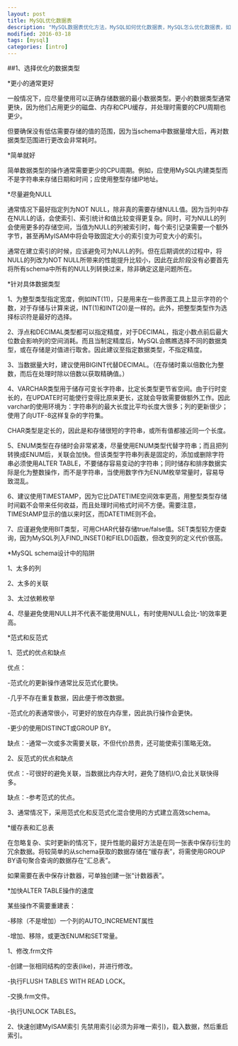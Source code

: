 ```yaml
---
layout: post
title: MySQL优化数据表
description: "MySQL数据表优化方法，MySQL如何优化数据表，MySQL怎么优化数据表，如何对MySQL进行数据表优化，MySQL优化数据表方式"
modified: 2016-03-18
tags: [mysql]
categories: [intro]
---
```

##1、选择优化的数据类型

*更小的通常更好

一般情况下，应尽量使用可以正确存储数据的最小数据类型。更小的数据类型通常更快，因为他们占用更少的磁盘、内存和CPU缓存，并处理时需要的CPU周期也更少。

但要确保没有低估需要存储的值的范围，因为当schema中数据量增大后，再对数据类型范围进行更改会非常耗时。

*简单就好

简单数据类型的操作通常需要更少的CPU周期。例如，应使用MySQL内建类型而不是字符串来存储日期和时间；应使用整型存储IP地址。

*尽量避免NULL

通常情况下最好指定列为NOT NULL，除非真的需要存储NULL值。因为当列中存在NULL的话，会使索引、索引统计和值比较变得更复杂。同时，可为NULL的列会使用更多的存储空间，当值为NULL的列被索引时，每个索引记录需要一个额外字节，甚至再MyISAM中将会导致固定大小的索引变为可变大小的索引。

通常在建立索引的时候，应该避免可为NULL的列。但在后期调优的过程中，将NULL的列改为NOT NULL所带来的性能提升比较小，因此在此阶段没有必要首先将所有schema中所有的NULL列转换过来，除非确定这是问题所在。
<!-- more -->
*针对具体数据类型

1、为整型类型指定宽度，例如INT(11)，只是用来在一些界面工具上显示字符的个数，对于存储与计算来说，INT(1)和INT(20)是一样的。此外，把整型类型作为选择标识符是最好的选择。

2、浮点和DECIMAL类型都可以指定精度，对于DECIMAL，指定小数点前后最大位数会影响列的空间消耗。而且当制定精度后，MySQL会瞧瞧选择不同的数据类型，或在存储是对值进行取舍。因此建议至指定数据类型，不指定精度。

3、当数据量大时，建议使用BIGINT代替DECIMAL。（在存储时乘以倍数化为整数，而后在处理时除以倍数以获取精确值。）

4、VARCHAR类型用于储存可变长字符串，比定长类型更节省空间。由于行时变长的，在UPDATE时可能使行变得比原来更长，这就会导致需要做额外工作。因此varchar的使用环境为：字符串列的最大长度比平均长度大很多；列的更新很少；使用了向UTF-8这样复杂的字符集。

CHAR类型是定长的，因此是和存储很短的字符串，或所有值都接近同一个长度。

5、ENUM类型在存储时会非常紧凑，尽量使用ENUM类型代替字符串；而且把列转换成ENUM后，关联会加快。但该类型字符串列表是固定的，添加或删除字符串必须使用ALTER TABLE，不要储存容易变动的字符串；同时储存和排序数据实际是化为整数操作，而不是字符串，当使用数字作为ENUM枚举常量时，容易导致混乱。

6、建议使用TIMESTAMP，因为它比DATETIME空间效率更高，用整型类型存储时间戳不会带来任何收益，而且处理时间格式时间不方便。需要注意，TIMEStAMP显示的值以来时区，而DATETIME则不会。

7、应谨避免使用BIT类型，可用CHAR代替存储true/false值。SET类型较方便查询，因为MySQL列入FIND_INSET()和FIELD()函数，但改变列的定义代价很高。

*MySQL schema设计中的陷阱

1、太多的列

2、太多的关联

3、太过依赖枚举

4、尽量避免使用NULL并不代表不能使用NULL，有时使用NULL会比-1的效率更高。

*范式和反范式

1、范式的优点和缺点

优点：

-范式化的更新操作通常比反范式化要快。

-几乎不存在重复数据，因此便于修改数据。

-范式化的表通常很小，可更好的放在内存里，因此执行操作会更快。

-更少的使用DISTINCT或GROUP BY。

缺点：-通常一次或多次需要关联，不但代价昂贵，还可能使索引策略无效。

2、反范式的优点和缺点

优点：-可很好的避免关联，当数据比内存大时，避免了随机I/O,会比关联快得多。

缺点：-参考范式的优点。

3、通常情况下，采用范式化和反范式化混合使用的方式建立高效schema。

*缓存表和汇总表

在忽略复杂、实时更新的情况下，提升性能的最好方法是在同一张表中保存衍生的冗余数据。将较简单的从schema获取的数据存储在“缓存表”，将需使用GROUP BY语句聚合查询的数据存在“汇总表”。

如果需要在表中保存计数器，可单独创建一张“计数器表”。

*加快ALTER TABLE操作的速度

某些操作不需要重建表：

-移除（不是增加）一个列的AUTO_INCREMENT属性

-增加、移除，或更改ENUM和SET常量。

1、修改.frm文件

-创建一张相同结构的空表(like)，并进行修改。

-执行FLUSH TABLES WITH READ LOCK。

-交换.frm文件。

-执行UNLOCK TABLES。

2、快速创建MyISAM索引
先禁用索引(必须为非唯一索引)，载入数据，然后重启索引。


